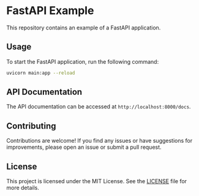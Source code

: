 # FastAPI Example

This repository contains an example of a FastAPI application.

## Usage

To start the FastAPI application, run the following command:

```bash
uvicorn main:app --reload
```

## API Documentation

The API documentation can be accessed at `http://localhost:8000/docs`.

## Contributing

Contributions are welcome! If you find any issues or have suggestions for improvements, please open an issue or submit a pull request.

## License

This project is licensed under the MIT License. See the [LICENSE](LICENSE) file for more details.
